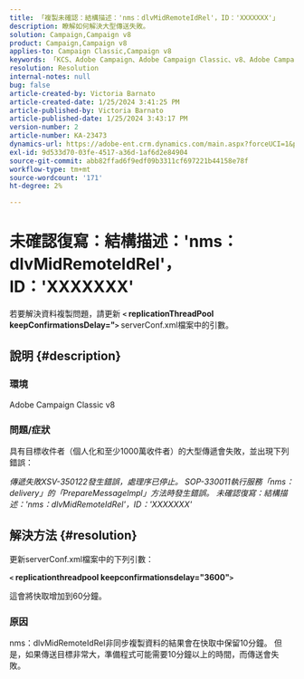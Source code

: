 ```yaml
---
title: 「複製未確認：結構描述：'nms：dlvMidRemoteIdRel'，ID：'XXXXXXX'」
description: 瞭解如何解決大型傳送失敗。
solution: Campaign,Campaign v8
product: Campaign,Campaign v8
applies-to: Campaign Classic,Campaign v8
keywords: 「KCS、Adobe Campaign、Adobe Campaign Classic、v8、Adobe Campaign Classic v8」
resolution: Resolution
internal-notes: null
bug: false
article-created-by: Victoria Barnato
article-created-date: 1/25/2024 3:41:25 PM
article-published-by: Victoria Barnato
article-published-date: 1/25/2024 3:43:17 PM
version-number: 2
article-number: KA-23473
dynamics-url: https://adobe-ent.crm.dynamics.com/main.aspx?forceUCI=1&pagetype=entityrecord&etn=knowledgearticle&id=9dde9e2c-98bb-ee11-a569-6045bd006a22
exl-id: 9d533d70-03fe-4517-a36d-1af6d2e84904
source-git-commit: abb82ffad6f9edf09b3311cf697221b44158e78f
workflow-type: tm+mt
source-wordcount: '171'
ht-degree: 2%

---
```


# 未確認復寫：結構描述：&#39;nms：dlvMidRemoteIdRel&#39;，ID：&#39;XXXXXXX&#39;


若要解決資料複製問題，請更新 <b>`<` replicationThreadPool keepConfirmationsDelay=&quot;`>` </b> serverConf.xml檔案中的引數。

## 說明 {#description}


### 環境

Adobe Campaign Classic v8

### 問題/症狀

具有目標收件者（個人化和至少1000萬收件者）的大型傳遞會失敗，並出現下列錯誤：

*傳遞失敗XSV-350122發生錯誤，處理序已停止。 SOP-330011執行服務「nms：delivery」的「PrepareMessageImpl」方法時發生錯誤。 未確認復寫：結構描述：&#39;nms：dlvMidRemoteIdRel&#39;，ID：&#39;XXXXXXX&#39;*


## 解決方法 {#resolution}


更新serverConf.xml檔案中的下列引數：

<b>`<` replicationthreadpool keepconfirmationsdelay=&quot;3600&quot;`>` </b>

這會將快取增加到60分鐘。

### 原因

nms：dlvMidRemoteIdRel非同步複製資料的結果會在快取中保留10分鐘。 但是，如果傳送目標非常大，準備程式可能需要10分鐘以上的時間，而傳送會失敗。
